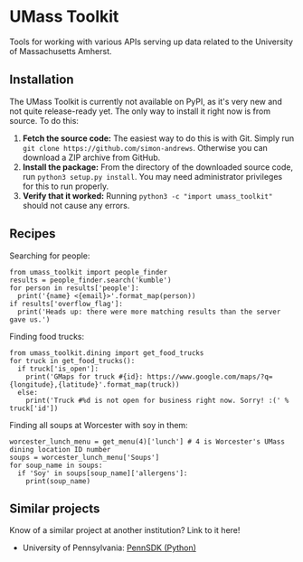 UMass Toolkit
=============
Tools for working with various APIs serving up data related to the University of Massachusetts Amherst.

Installation
------------
The UMass Toolkit is currently not available on PyPI, as it's very new and not quite release-ready yet. The only way to install it right now is from source. To do this:

1. **Fetch the source code:** The easiest way to do this is with Git. Simply run `git clone https://github.com/simon-andrews`. Otherwise you can download a ZIP archive from GitHub.
2. **Install the package:** From the directory of the downloaded source code, run `python3 setup.py install`. You may need administrator privileges for this to run properly.
3. **Verify that it worked:** Running `python3 -c "import umass_toolkit"` should not cause any errors.

Recipes
-------
Searching for people:
```python3
from umass_toolkit import people_finder
results = people_finder.search('kumble')
for person in results['people']:
  print('{name} <{email}>'.format_map(person))
if results['overflow_flag']:
  print('Heads up: there were more matching results than the server gave us.')
```

Finding food trucks:
```python3
from umass_toolkit.dining import get_food_trucks
for truck in get_food_trucks():
  if truck['is_open']:
    print('GMaps for truck #{id}: https://www.google.com/maps/?q={longitude},{latitude}'.format_map(truck))
  else:
    print('Truck #%d is not open for business right now. Sorry! :(' % truck['id'])
```

Finding all soups at Worcester with soy in them:
```python3
worcester_lunch_menu = get_menu(4)['lunch'] # 4 is Worcester's UMass dining location ID number
soups = worcester_lunch_menu['Soups']
for soup_name in soups:
  if 'Soy' in soups[soup_name]['allergens']:
    print(soup_name)
```

Similar projects
----------------
Know of a similar project at another institution? Link to it here!
 * University of Pennsylvania: [PennSDK (Python)](https://github.com/pennlabs/penn-sdk-python)
